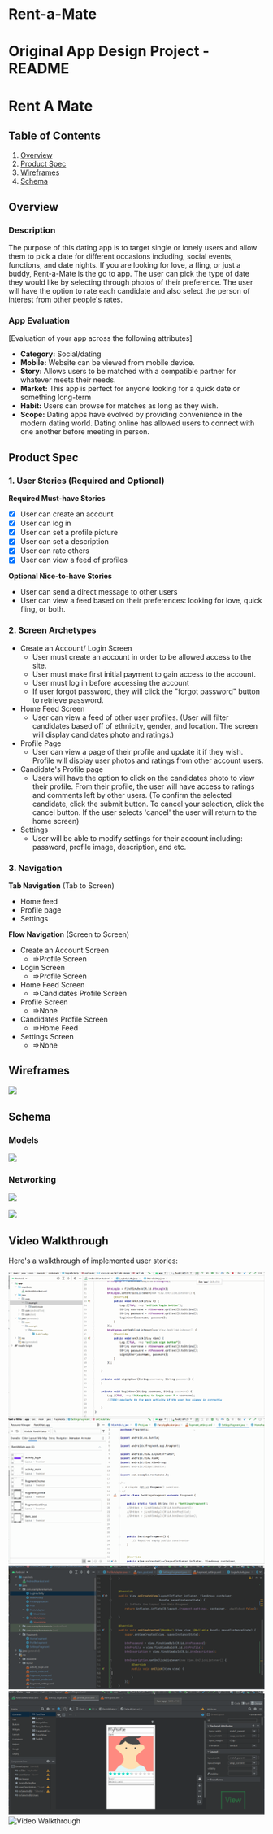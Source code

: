 # Rent-a-Mate

Original App Design Project - README
===

# Rent A Mate

## Table of Contents
1. [Overview](#Overview)
1. [Product Spec](#Product-Spec)
1. [Wireframes](#Wireframes)
2. [Schema](#Schema)

## Overview
### Description
The purpose of this dating app is to target single or lonely users and allow them to pick a date for different occasions including, social events, functions, and date nights. If you are looking for love, a fling, or just a buddy, Rent-a-Mate is the go to app. The user can pick the type of date they would like by selecting through photos of their preference. The user will have the option to rate each candidate and also select the person of interest from other people's rates.

### App Evaluation
[Evaluation of your app across the following attributes]
- **Category:** Social/dating
- **Mobile:** Website can be viewed from mobile device.
- **Story:** Allows users to be matched with a compatible partner for whatever meets their needs.
- **Market:** This app is perfect for anyone looking for a quick date or something long-term
- **Habit:** Users can browse for matches as long as they wish. 
- **Scope:** Dating apps have evolved by providing convenience in the modern dating world. Dating online has allowed users to connect with one another before meeting in person.

## Product Spec

### 1. User Stories (Required and Optional)

**Required Must-have Stories**

- [x] User can create an account
- [x] User can log in
- [x] User can set a profile picture
- [x] User can set a description
- [x] User can rate others
- [x] User can view a feed of profiles

**Optional Nice-to-have Stories**

* User can send a direct message to other users
* User can view a feed based on their preferences: looking for love, quick fling, or both.

### 2. Screen Archetypes

* Create an Account/ Login Screen
   * User must create an account in order to be allowed access to the site.
   * User must make first initial payment to gain access to the account.
   * User must log in before accessing the account
   * If user forgot password, they will click the "forgot password" button to retrieve password.
* Home Feed Screen
    * User can view a feed of other user profiles. (User will filter candidates based off of ethnicity, gender, and location. The screen will display candidates photo and ratings.)
* Profile Page
    * User can view a page of their profile and update it if they wish. Profile will display user photos and ratings from other account users.
* Candidate's Profile page
    * Users will have the option to click on the candidates photo to view their profile. From their profile, the user will have access to ratings and comments left by other users. (To confirm the selected candidate, click the submit button. To cancel your selection, click the cancel button. If the user selects 'cancel' the user will return to the home screen)
* Settings
    * User will be able to modify settings for their account including: password, profile image, description, and etc.



### 3. Navigation

**Tab Navigation** (Tab to Screen)

* Home feed 
* Profile page
* Settings

**Flow Navigation** (Screen to Screen)

* Create an Account Screen 
   * =>Profile Screen
* Login Screen
    * =>Profile Screen 
* Home Feed Screen
    * =>Candidates Profile Screen
* Profile Screen
   * =>None
* Candidates Profile Screen 
    * =>Home Feed
* Settings Screen
    * =>None

## Wireframes
![](https://i.imgur.com/2rbGgDV.jpg)

## Schema 

### Models
![](https://i.imgur.com/3d7SzvP.png)
### Networking
![](https://i.imgur.com/NCHsNwF.png)

![](https://i.imgur.com/gk1Bkgy.png)

## Video Walkthrough

Here's a walkthrough of implemented user stories:

<img src='https://github.com/FAD-RENT-A-MATE/Rent-a-Mate/blob/master/git%20login%20act%201.gif' title='Video Walkthrough' width='' alt='Video Walkthrough' />
<img src='https://github.com/FAD-RENT-A-MATE/Rent-a-Mate/blob/master/ram%20git%202.gif' title='Video Walkthrough' width='' alt='Video Walkthrough' />
<img src='https://github.com/FAD-RENT-A-MATE/Rent-a-Mate/blob/master/RentAMate_HomeFragment.gif' title='Video Walkthrough' width='' alt='Video Walkthrough' />
<img src='https://github.com/FAD-RENT-A-MATE/Rent-a-Mate/blob/master/RentAMate_ProfileFragment.gif' title='Video Walkthrough' width='' alt='Video Walkthrough' />
<img src='https://github.com/FAD-RENT-A-MATE/Rent-a-Mate/blob/master/RentAMate_FinalGif.gif' title='Video Walkthrough' width='' alt='Video Walkthrough' />
